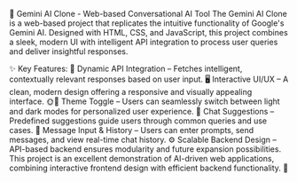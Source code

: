 🌟 Gemini AI Clone - Web-based Conversational AI Tool
The Gemini AI Clone is a web-based project that replicates the intuitive functionality of Google's Gemini AI. Designed with HTML, CSS, and JavaScript, this project combines a sleek, modern UI with intelligent API integration to process user queries and deliver insightful responses.

✨ Key Features:
🔌 Dynamic API Integration – Fetches intelligent, contextually relevant responses based on user input.
🖥️ Interactive UI/UX – A clean, modern design offering a responsive and visually appealing interface.
🌞🌙 Theme Toggle – Users can seamlessly switch between light and dark modes for personalized user experience.
💬 Chat Suggestions – Predefined suggestions guide users through common queries and use cases.
📜 Message Input & History – Users can enter prompts, send messages, and view real-time chat history.
⚙️ Scalable Backend Design – API-based backend ensures modularity and future expansion possibilities.
This project is an excellent demonstration of AI-driven web applications, combining interactive frontend design with efficient backend functionality. 🚀
